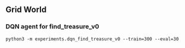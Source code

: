 ## Grid World

### DQN agent for find_treasure_v0
```
python3 -m experiments.dqn_find_treasure_v0 --train=300 --eval=30
```